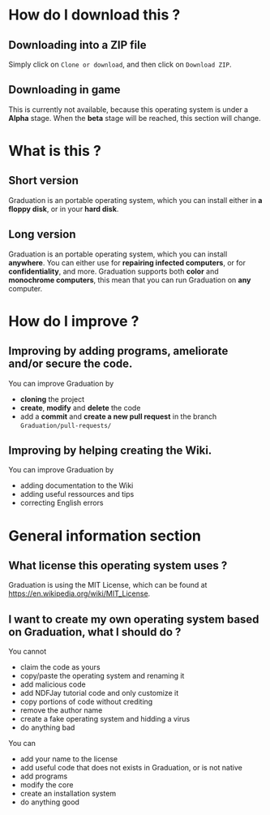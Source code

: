 # How do I download this ?
## Downloading into a ZIP file
Simply click on `Clone or download`, and then click on `Download ZIP`.

## Downloading in game
This is currently not available, because this operating system is under a **Alpha** stage. When the **beta** stage will be reached, this section will change.

# What is this ?
## Short version
Graduation is an portable operating system, which you can install either in **a floppy disk**, or in your **hard disk**.

## Long version
Graduation is an portable operating system, which you can install **anywhere**. You can either use for **repairing infected computers**, or for **confidentiality**, and more. Graduation supports both **color** and **monochrome computers**, this mean that you can run Graduation on **any** computer.

# How do I improve ?
## Improving by adding programs, ameliorate and/or secure the code.
You can improve Graduation by
- **cloning** the project
- **create**, **modify** and **delete** the code
- add a **commit** and **create a new pull request** in the branch `Graduation/pull-requests/`

## Improving by helping creating the Wiki.
You can improve Graduation by
- adding documentation to the Wiki
- adding useful ressources and tips
- correcting English errors

# General information section
## What license this operating system uses ?
Graduation is using the MIT License, which can be found at https://en.wikipedia.org/wiki/MIT_License.

## I want to create my own operating system based on Graduation, what I should do ?
You cannot
- claim the code as yours
- copy/paste the operating system and renaming it
- add malicious code
- add NDFJay tutorial code and only customize it
- copy portions of code without crediting
- remove the author name
- create a fake operating system and hidding a virus
- do anything bad

You can
- add your name to the license
- add useful code that does not exists in Graduation, or is not native
- add programs
- modify the core
- create an installation system
- do anything good
